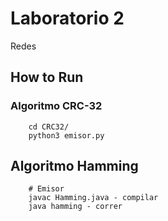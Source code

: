 # Laboratorio 2
Redes

## How to Run
### Algoritmo CRC-32
```
    cd CRC32/
    python3 emisor.py
```

## Algoritmo Hamming
```
    # Emisor 
    javac Hamming.java - compilar 
    java hamming - correr
    
```
